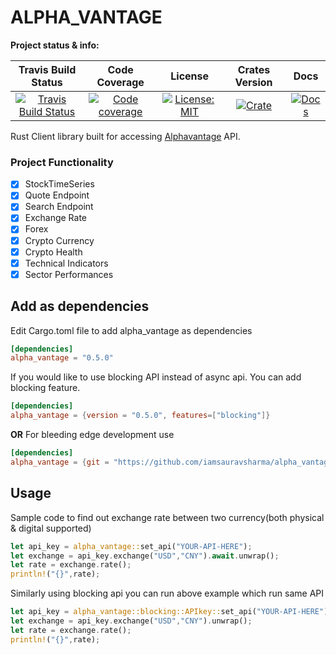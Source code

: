 # ALPHA_VANTAGE

**Project status & info:**

| Travis Build Status | Code Coverage | License | Crates Version | Docs |
| :---: | :---: | :---: | :---: | :---: |
| [![Travis Build Status][build_badge]][build_link] | [![Code coverage][codecov_badge]][codecov_link] | [![License: MIT][license_badge]][license_link] | [![Crate][cratesio_badge]][cratesio_link] | [![Docs][docsrs_badge]][docsrs_link] |

Rust Client library built for accessing [Alphavantage][alphavantage_link] API.

### Project Functionality

- [X] StockTimeSeries
- [X] Quote Endpoint
- [X] Search Endpoint
- [X] Exchange Rate
- [X] Forex
- [X] Crypto Currency
- [X] Crypto Health
- [X] Technical Indicators
- [X] Sector Performances

## Add as dependencies
Edit Cargo.toml file to add alpha_vantage as dependencies
```toml
[dependencies]
alpha_vantage = "0.5.0"
```

If you would like to use blocking API instead of async api. You can add blocking feature.
```toml
[dependencies]
alpha_vantage = {version = "0.5.0", features=["blocking"]}
```

__OR__
For bleeding edge development use

```toml
[dependencies]
alpha_vantage = {git = "https://github.com/iamsauravsharma/alpha_vantage"}
```

## Usage
Sample code to find out exchange rate between two currency(both physical & digital supported)

```Rust
let api_key = alpha_vantage::set_api("YOUR-API-HERE");
let exchange = api_key.exchange("USD","CNY").await.unwrap();
let rate = exchange.rate();
println!("{}",rate);
```

Similarly using blocking api you can run above example which run same API
```Rust
let api_key = alpha_vantage::blocking::APIkey::set_api("YOUR-API-HERE");
let exchange = api_key.exchange("USD","CNY").unwrap();
let rate = exchange.rate();
println!("{}",rate);
```

[git_link]: https://github.com/iamsauravsharma/alpha_vantage

[build_badge]: https://img.shields.io/travis/com/iamsauravsharma/alpha_vantage.svg?logo=travis
[build_link]: https://travis-ci.com/iamsauravsharma/alpha_vantage

[codecov_badge]: https://img.shields.io/codecov/c/github/iamsauravsharma/alpha_vantage.svg?logo=codecov
[codecov_link]: https://codecov.io/gh/iamsauravsharma/alpha_vantage

[license_badge]: https://img.shields.io/github/license/iamsauravsharma/alpha_vantage.svg
[license_link]: LICENSE

[alphavantage_link]: https://alphavantage.co

[cratesio_badge]: https://img.shields.io/crates/v/alpha_vantage.svg
[cratesio_link]: https://crates.io/crates/alpha_vantage

[docsrs_badge]: https://docs.rs/alpha_vantage/badge.svg
[docsrs_link]: https://docs.rs/alpha_vantage
